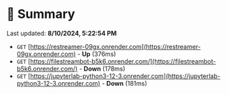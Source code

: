 # 📖 Summary
Last updated: **8/10/2024, 5:22:54 PM**

- `GET` [https://restreamer-09gx.onrender.com](https://restreamer-09gx.onrender.com) - **Up** (376ms)
- `GET` [https://filestreambot-b5k6.onrender.com/](https://filestreambot-b5k6.onrender.com/) - **Down** (178ms)
- `GET` [https://jupyterlab-python3-12-3.onrender.com](https://jupyterlab-python3-12-3.onrender.com) - **Down** (181ms)

